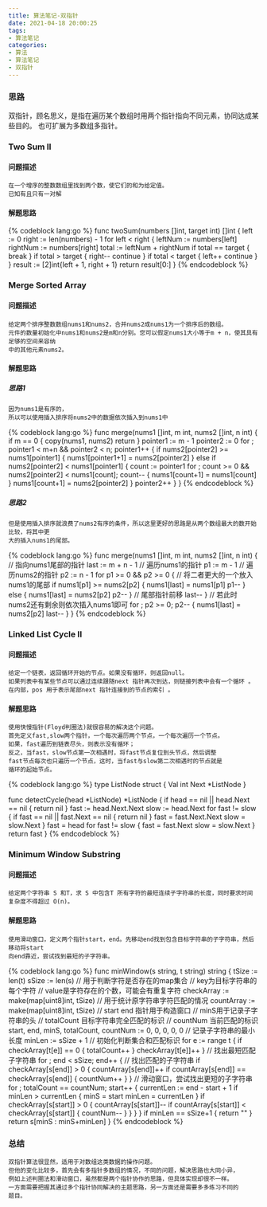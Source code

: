 ```yaml
---
title: 算法笔记-双指针
date: 2021-04-18 20:00:25
tags:
- 算法笔记
categories:
- 算法
- 算法笔记
- 双指针
---
```


### 思路

双指针，顾名思义，是指在遍历某个数组时用两个指针指向不同元素，协同达成某些目的。
也可扩展为多数组多指针。

<!-- more -->

### Two Sum II

#### 问题描述

	在一个增序的整数数组里找到两个数，使它们的和为给定值。
	已知有且只有一对解

#### 解题思路

{% codeblock lang:go %}
func twoSum(numbers []int, target int) []int {
	left := 0
	right := len(numbers) - 1
	for left < right {
		leftNum := numbers[left]
		rightNum := numbers[right]
		total := leftNum + rightNum
		if total == target {
			break
		}
		if total > target {
			right--
			continue
		}
		if total < target {
			left++
			continue
		}
	}
	result := [2]int{left + 1, right + 1}
	return result[0:]
}
{% endcodeblock %}


### Merge Sorted Array

#### 问题描述

    给定两个排序整数数组nums1和nums2，合并nums2成nums1为一个排序后的数组。
    元件的数量初始化中nums1和nums2是m和n分别。您可以假定nums1大小等于m + n，使其具有足够的空间来容纳
    中的其他元素nums2。

#### 解题思路

##### 思路1

    因为nums1是有序的，
    所以可以使用插入排序将nums2中的数据依次插入到nums1中

{% codeblock lang:go %}
func merge(nums1 []int, m int, nums2 []int, n int) {
	if m == 0 {
		copy(nums1, nums2)
		return
	}
	pointer1 := m - 1
	pointer2 := 0
	for ; pointer1 < m+n && pointer2 < n; pointer1++ {
		if nums2[pointer2] >= nums1[pointer1] {
			nums1[pointer1+1] = nums2[pointer2]
		} else if nums2[pointer2] < nums1[pointer1] {
			count := pointer1
			for ; count >= 0 && nums2[pointer2] < nums1[count]; count-- {
				nums1[count+1] = nums1[count]
			}
			nums1[count+1] = nums2[pointer2]
		}
		pointer2++
	}
}
{% endcodeblock %}

##### 思路2

	但是使用插入排序就浪费了nums2有序的条件，所以这里更好的思路是从两个数组最大的数开始比较，将其中更
	大的插入nums1的尾部。

{% codeblock lang:go %}
func merge(nums1 []int, m int, nums2 []int, n int) {
	// 指向nums1尾部的指针
	last := m + n - 1
	// 遍历nums1的指针
	p1 := m - 1
	// 遍历nums2的指针
	p2 := n - 1
	for p1 >= 0 && p2 >= 0 {
	    // 将二者更大的一个放入nums1的尾部
		if nums1[p1] >= nums2[p2] {
			nums1[last] = nums1[p1]
			p1--
		} else {
			nums1[last] = nums2[p2]
			p2--
		}
		// 尾部指针前移
		last--
	}
	// 若此时nums2还有剩余则依次插入nums1即可
	for ; p2 >= 0; p2-- {
		nums1[last] = nums2[p2]
		last--
	}
}
{% endcodeblock %}

### Linked List Cycle II

#### 问题描述
  
    给定一个链表，返回循环开始的节点。如果没有循环，则返回null。
    如果列表中有某些节点可以通过连续跟随next 指针再次到达，则链接列表中会有一个循环 。
    在内部，pos 用于表示尾部next 指针连接到的节点的索引 。

#### 解题思路

    使用快慢指针(Floyd判圈法)就很容易的解决这个问题。
    首先定义fast,slow两个指针，一个每次遍历两个节点，一个每次遍历一个节点。
    如果，fast遍历到链表尽头，则表示没有循环；
    反之，当fast，slow节点第一次相遇时，将fast节点复位到头节点，然后调整
    fast节点每次也只遍历一个节点，这时，当fast与slow第二次相遇时的节点就是
    循环的起始节点。

{% codeblock lang:go %}
type ListNode struct {
	Val  int
	Next *ListNode
}

func detectCycle(head *ListNode) *ListNode {
	if head == nil || head.Next == nil {
		return nil
	}
	fast := head.Next.Next
	slow := head.Next
	for fast != slow {
		if fast == nil || fast.Next == nil {
			return nil
		}
		fast = fast.Next.Next
		slow = slow.Next
	}
	fast = head
	for fast != slow {
		fast = fast.Next
		slow = slow.Next
	}
	return fast
}
{% endcodeblock %}

### Minimum Window Substring

#### 问题描述

    给定两个字符串 S 和T，求 S 中包含T 所有字符的最短连续子字符串的长度，同时要求时间
    复杂度不得超过 O(n)。

#### 解题思路

    使用滑动窗口，定义两个指针start，end。先移动end找到包含目标字符串的子字符串，然后移动将start
    向end靠近，尝试找到最短的子字符串。

{% codeblock lang:go %}
func minWindow(s string, t string) string {
	tSize := len(t)
	sSize := len(s)
	// 用于判断字符是否存在的map集合
	// key为目标字符串的每个字符
	// value是字符存在的个数，可能会有重复字符
	checkArray := make(map[uint8]int, tSize)
	// 用于统计原字符串字符匹配的情况
	countArray := make(map[uint8]int, tSize)
	// start end 指针用于构造窗口
	// minS用于记录子字符串的头
	// totalCount 目标字符串完全匹配的标识
	// countNum 当前匹配的标识
	start, end, minS, totalCount, countNum := 0, 0, 0, 0, 0
	// 记录子字符串的最小长度
	minLen := sSize + 1
	// 初始化判断集合和匹配标识
	for e := range t {
		if checkArray[t[e]] == 0 {
			totalCount++
		}
		checkArray[t[e]]++
	}
	// 找出最短匹配子字符串
	for ; end < sSize; end++ {
	    // 找出匹配的子字符串
		if checkArray[s[end]] > 0 {
			countArray[s[end]]++
			if countArray[s[end]] == checkArray[s[end]] {
				countNum++
			}
		}
		// 滑动窗口，尝试找出更短的子字符串
		for ; totalCount == countNum; start++ {
			currentLen := end - start + 1
			if minLen > currentLen {
				minS = start
				minLen = currentLen
			}
			if checkArray[s[start]] > 0 {
				countArray[s[start]]--
				if countArray[s[start]] < checkArray[s[start]] {
					countNum--
				}
			}
		}
	}
	if minLen == sSize+1 {
		return ""
	}
	return s[minS : minS+minLen]
}
{% endcodeblock %}


### 总结

    双指针算法很显然，适用于对数组这类数据的操作问题。
    但他的变化比较多，首先会有多指针多数组的情况，不同的问题，解决思路也大同小异，
    例如上述判圈法和滑动窗口，虽然都是两个指针协作的思路，但具体实现却很不一样。
    一方面需要把握其通过多个指针协同解决的主题思路，另一方面还是需要多多练习不同的
    题目。